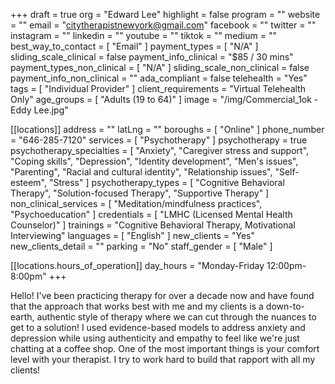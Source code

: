 +++
draft = true
org = "Edward Lee"
highlight = false
program = ""
website = ""
email = "citytherapistnewyork@gmail.com"
facebook = ""
twitter = ""
instagram = ""
linkedin = ""
youtube = ""
tiktok = ""
medium = ""
best_way_to_contact = [ "Email" ]
payment_types = [ "N/A" ]
sliding_scale_clinical = false
payment_info_clinical = "$85 / 30 mins"
payment_types_non_clinical = [ "N/A" ]
sliding_scale_non_clinical = false
payment_info_non_clinical = ""
ada_compliant = false
telehealth = "Yes"
tags = [ "Individual Provider" ]
client_requirements = "Virtual Telehealth Only"
age_groups = [ "Adults (19 to 64)" ]
image = "/img/Commercial_1ok - Eddy Lee.jpg"

[[locations]]
address = ""
latLng = ""
boroughs = [ "Online" ]
phone_number = "646-285-7120"
services = [ "Psychotherapy" ]
psychotherapy = true
psychotherapy_specialties = [
  "Anxiety",
  "Caregiver stress and support",
  "Coping skills",
  "Depression",
  "Identity development",
  "Men's issues",
  "Parenting",
  "Racial and cultural identity",
  "Relationship issues",
  "Self-esteem",
  "Stress"
]
psychotherapy_types = [
  "Cognitive Behavioral Therapy",
  "Solution-focused Therapy",
  "Supportive Therapy"
]
non_clinical_services = [ "Meditation/mindfulness practices", "Psychoeducation" ]
credentials = [ "LMHC (Licensed Mental Health Counselor)" ]
trainings = "Cognitive Behavioral Therapy, Motivational Interviewing"
languages = [ "English" ]
new_clients = "Yes"
new_clients_detail = ""
parking = "No"
staff_gender = [ "Male" ]

  [[locations.hours_of_operation]]
  day_hours = "Monday-Friday 12:00pm-8:00pm"
+++

Hello! I've been practicing therapy for over a decade now and have found that the approach that works best with me and my clients is a down-to-earth, authentic style of therapy where we can cut through the nuances to get to a solution! I used evidence-based models to address anxiety and depression while using authenticity and empathy to feel like we're just chatting at a coffee shop. One of the most important things is your comfort level with your therapist. I try to work hard to build that rapport with all my clients!
